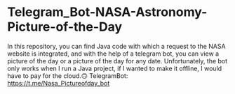 # Telegram_Bot-NASA-Astronomy-Picture-of-the-Day

In this repository, you can find Java code with which a request to the NASA website is integrated, and with the help of a telegram bot, you can view a picture of the day or a picture of the day for any date.
Unfortunately, the bot only works when I run a Java project, if I wanted to make it offline, I would have to pay for the cloud.🙃
TelegramBot: https://t.me/Nasa_Pictureofday_bot
